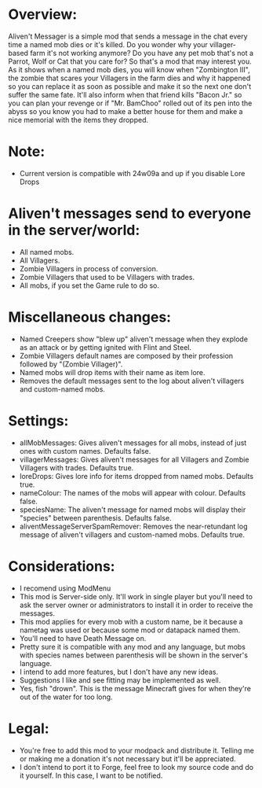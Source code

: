 # Overview:
Aliven't Messager is a simple mod that sends a message in the chat every time a named mob dies or it's killed.
Do you wonder why your villager-based farm it's not working anymore? Do you have any pet mob that's not a Parrot, Wolf or Cat that you care for?
So that's a mod that may interest you. As it shows when a named mob dies, you will know when "Zombington III", the zombie that scares your Villagers in the farm dies and why it happened so you can replace it as soon as possible and make it so the next one don't suffer the same fate. It'll also inform when that friend kills "Bacon Jr." so you can plan your revenge or if "Mr. BamChoo" rolled out of its pen into the abyss so you know you had to make a better house for them and make a nice memorial with the items they dropped.


# Note:

* Current version is compatible with 24w09a and up if you disable Lore Drops


# Aliven't messages send to everyone in the server/world:

* All named mobs.
* All Villagers.
* Zombie Villagers in process of conversion.
* Zombie Villagers that used to be Villagers with trades.
* All mobs, if you set the Game rule to do so.
 

# Miscellaneous changes:

* Named Creepers show "blew up" aliven't message when they explode as an attack or by getting ignited with Flint and Steel.
* Zombie Villagers default names are composed by their profession followed by "(Zombie Villager)".
* Named mobs will drop items with their name as item lore.
* Removes the default messages sent to the log about aliven't villagers and custom-named mobs.
 

# Settings:

* allMobMessages: Gives aliven't messages for all mobs, instead of just ones with custom names. Defaults false.
* villagerMessages: Gives aliven't messages for all Villagers and Zombie Villagers with trades. Defaults true.
* loreDrops: Gives lore info for items dropped from named mobs. Defaults true.
* nameColour: The names of the mobs will appear with colour. Defaults false.
* speciesName: The aliven't message for named mobs will display their "species" between parenthesis. Defaults false.
* aliventMessageServerSpamRemover: Removes the near-retundant log message of aliven't villagers and custom-named mobs. Defaults true.


# Considerations:

* I recomend using ModMenu
* This mod is Server-side only. It'll work in single player but you'll need to ask the server owner or administrators to install it in order to receive the messages.
* This mod applies for every mob with a custom name, be it because a nametag was used or because some mod or datapack named them.
* You'll need to have Death Message on.
* Pretty sure it is compatible with any mod and any language, but mobs with species names between parenthesis will be shown in the server's language.
* I intend to add more features, but I don't have any new ideas.
* Suggestions I like and see fitting may be implemented as well.
* Yes, fish "drown". This is the message Minecraft gives for when they're out of the water for too long.

# Legal:

* You're free to add this mod to your modpack and distribute it. Telling me or making me a donation it's not necessary but it'll be appreciated.
* I don't intend to port it to Forge, feel free to look my source code and do it yourself. In this case, I want to be notified.